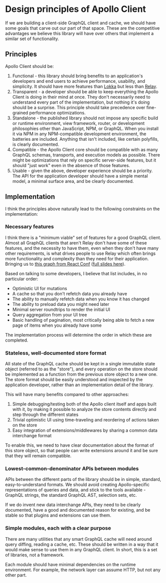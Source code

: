 # Design principles of Apollo Client

If we are building a client-side GraphQL client and cache, we should have some goals that carve out our part of that space. These are the competitive advantages we believe this library will have over others that implement a similar set of functionality.

## Principles

Apollo Client should be:

1. Functional - this library should bring benefits to an application's developers and end users to achieve performance, usability, and simplicity. It should have more features than [Lokka](https://github.com/kadirahq/lokka) but less than [Relay](https://github.com/facebook/relay).
1. Transparent - a developer should be able to keep everything the Apollo Client is doing in their mind at once. They don't necessarily need to understand every part of the implementation, but nothing it's doing should be a surprise. This principle should take precedence over fine-grained performance optimizations.
1. Standalone - the published library should not impose any specific build or runtime environment, view framework, router, or development philosophies other than JavaScript, NPM, or GraphQL. When you install it via NPM in any NPM-compatible development environment, the batteries are included. Anything that isn't included, like certain polyfills, is clearly documented.
1. Compatible - the Apollo Client core should be compatible with as many GraphQL schemas, transports, and execution models as possible. There might be optimizations that rely on specific server-side features, but it should "just work" even in the absence of those features.
1. Usable - given the above, developer experience should be a priority. The API for the application developer should have a simple mental model, a minimal surface area, and be clearly documented.

## Implementation

I think the principles above naturally lead to the following constraints on the implementation:

### Necessary features

I think there is a "minimum viable" set of features for a good GraphQL client. Almost all GraphQL clients that aren't Relay don't have some of these features, and the necessity to have them, even when they don't have many other requirements, is what drives people to use Relay which often brings more functionality and complexity than they need for their application. Bringing us to [this graph from React Conf](https://www.dropbox.com/s/kppd4kdz40h96kj/Screenshot%202016-03-19%2016.40.19.png?dl=0) ([full slides here](https://github.com/jaredly/reactconf)).

Based on talking to some developers, I believe that list includes, in no particular order:

- Optimistic UI for mutations
- A cache so that you don't refetch data you already have
- The ability to manually refetch data when you know it has changed
- The ability to preload data you might need later
- Minimal server roundtrips to render the initial UI
- Query aggregation from your UI tree
- Basic handling of pagination, most critically being able to fetch a new page of items when you already have some

The implementation process will determine the order in which these are completed.

### Stateless, well-documented store format

All state of the GraphQL cache should be kept in a single immutable state object (referred to as the "store"), and every operation on the store should be implemented as a function from the previous store object to a new one. The store format should be easily understood and inspected by the application developer, rather than an implementation detail of the library.

This will have many benefits compared to other approaches:

1. Simple debugging/testing both of the Apollo client itself and apps built with it, by making it possible to analyze the store contents directly and step through the different states
2. Trivial optimistic UI using time-traveling and reordering of actions taken on the store
3. Easy integration of extensions/middlewares by sharing a common data interchange format

To enable this, we need to have clear documentation about the format of this store object, so that people can write extensions around it and be sure that they will remain compatible.

### Lowest-common-denominator APIs between modules

APIs between the different parts of the library should be in simple, standard, easy-to-understand formats. We should avoid creating Apollo-specific representations of queries and data, and stick to the tools available - GraphQL strings, the standard GraphQL AST, selection sets, etc.

If we do invent new data interchange APIs, they need to be clearly documented, have a good and documented reason for existing, and be stable so that plugins and extensions can use them.

### Simple modules, each with a clear purpose

There are many utilities that any smart GraphQL cache will need around query diffing, reading a cache, etc. These should be written in a way that it would make sense to use them in any GraphQL client. In short, this is a set of libraries, not a framework.

Each module should have minimal dependencies on the runtime environment. For example, the network layer can assume HTTP, but not any other part.
